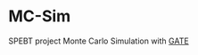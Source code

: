 # MC-Sim
SPEBT project Monte Carlo Simulation with [GATE](https://opengate.readthedocs.io/en/latest/introduction.html)